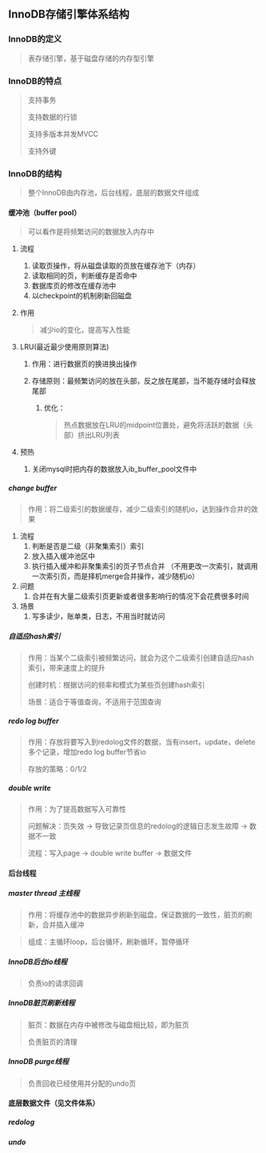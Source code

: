 ## InnoDB存储引擎体系结构



### InnoDB的定义

> 表存储引擎，基于磁盘存储的内存型引擎

### InnoDB的特点

> 支持事务
>
> 支持数据的行锁
>
> 支持多版本并发MVCC
>
> 支持外键

### InnoDB的结构

> 整个InnoDB由内存池，后台线程，底层的数据文件组成

#### 缓冲池（buffer pool）

> 可以看作是将频繁访问的数据放入内存中

1. 流程

   1. 读取页操作，将从磁盘读取的页放在缓存池下（内存）
   2. 读取相同的页，判断缓存是否命中
   3. 数据库页的修改在缓存池中
   4. 以checkpoint的机制刷新回磁盘

2. 作用

   > 减少io的变化，提高写入性能

3. LRU(最近最少使用原则算法)

   1. 作用：进行数据页的换进换出操作

   2. 存储原则：最频繁访问的放在头部，反之放在尾部，当不能存储时会释放尾部

      1. 优化：

         > 热点数据放在LRU的midpoint位置处，避免将活跃的数据（头部）挤出LRU列表

4. 预热

   1. 关闭mysql时把内存的数据放入ib_buffer_pool文件中



##### change buffer

> 作用：将二级索引的数据缓存，减少二级索引的随机io，达到操作合并的效果

1. 流程
   1. 判断是否是二级（非聚集索引）索引
   2. 放入插入缓冲池区中
   3. 执行插入缓冲和非聚集索引的页子节点合并 （不用更改一次索引，就调用一次索引页，而是择机merge合并操作，减少随机io）
2. 问题
   1. 合并在有大量二级索引页更新或者很多影响行的情况下会花费很多时间
3. 场景
   1. 写多读少，账单类，日志，不用当时就访问



##### 自适应hash索引

> 作用：当某个二级索引被频繁访问，就会为这个二级索引创建自适应hash索引，带来速度上的提升
>
> 创建时机：根据访问的频率和模式为某些页创建hash索引
>
> 场景：适合于等值查询，不适用于范围查询



##### redo log buffer

> 作用：存放将要写入到redolog文件的数据，当有insert，update，delete多个记录，增加redo log buffer节省io
>
> 存放的策略：0/1/2



##### double write

> 作用：为了提高数据写入可靠性
>
> 问题解决：页失效 -> 导致记录页信息的redolog的逻辑日志发生故障 -> 数据不一致
>
> 流程：写入page -> double write buffer -> 数据文件



#### 后台线程

##### master thread 主线程

> 作用：将缓存池中的数据异步刷新到磁盘，保证数据的一致性，脏页的刷新，合并插入缓冲

> 组成：主循环loop，后台循环，刷新循环，暂停循环

##### InnoDB后台io线程

> 负责io的请求回调

##### InnoDB脏页刷新线程

> 脏页：数据在内存中被修改与磁盘相比较，即为脏页
>
> 负责脏页的清理

##### InnoDB purge线程

> 负责回收已经使用并分配的undo页



#### 底层数据文件（见文件体系）

##### redolog

##### undo



